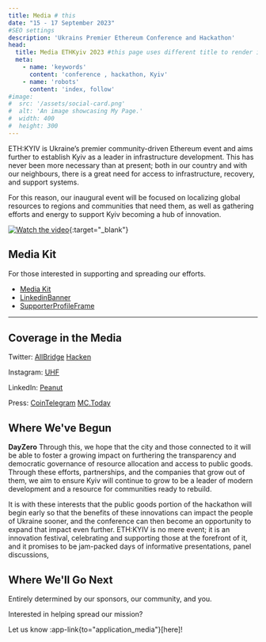 ```yaml
---
title: Media # this
date: "15 - 17 September 2023"
#SEO settings
description: 'Ukrains Premier Ethereum Conference and Hackathon'
head:
  title: Media ETHKyiv 2023 #this page uses different title to render in meta tags/ as page name
  meta:
    - name: 'keywords'
      content: 'conference , hackathon, Kyiv'
    - name: 'robots'
      content: 'index, follow'
#image:
#  src: '/assets/social-card.png'
#  alt: 'An image showcasing My Page.'
#  width: 400
#  height: 300
---
```



ETH:KYIV is Ukraine’s premier community-driven Ethereum event and aims further to establish Kyiv as a leader in infrastructure development. This has never been more necessary than at present; both in our country and with our neighbours, there is a great need for access to infrastructure, recovery, and support systems. 

For this reason, our inaugural event will be focused on localizing global resources to regions and communities that need them, as well as gathering efforts and energy to support Kyiv becoming a hub of innovation.

[![Watch the video](/img/videocover_img.png)](https://www.youtube.com/watch?v=ATAthUup3TA){:target="_blank"}

## Media Kit

For those interested in supporting and spreading our efforts.

-  [Media Kit](https://dayzero.netlify.app/)
-  [LinkedinBanner](https://dayzero.netlify.app/)
-  [SupporterProfileFrame](https://dayzero.netlify.app/)

---

## Coverage in the Media

Twitter: 
[AllBridge](https://twitter.com/allbridge_io/status/1654488206883139586)
[Hacken](https://twitter.com/hackenua/status/1658937520439058432)

Instagram: 
[UHF](https://www.instagram.com/p/CsBudMCN1Zg/)

LinkedIn: 
[Peanut](https://www.linkedin.com/posts/peanut-trade_dayzero-ethkyiv-peanutsponsorsdayzero-activity-7062081608933101570-Uj3Y)

Press:
[CoinTelegram](https://coinstelegram.com/news/blockchain-festival-dayzero/)
[MC.Today](https://mc.today/uk/?p=383880)


## Where We've Begun

**DayZero** Through this, we hope that the city and those connected to it will be able to foster a growing impact on furthering the transparency and democratic governance of resource allocation and access to public goods. Through these efforts, partnerships, and the companies that grow out of them, we aim to ensure Kyiv will continue to grow to be a leader of modern development and a resource for communities ready to rebuild. 

It is with these interests that the public goods portion of the hackathon will begin early so that the benefits of these innovations can impact the people of Ukraine sooner, and the conference can then become an opportunity to expand that impact even further.
ETH:KYIV is no mere event; it is an innovation festival, celebrating and supporting those at the forefront of it, and it promises to be jam-packed days of informative presentations, panel discussions,


## Where We'll Go Next

Entirely determined by our sponsors, our community, and you. 

Interested in helping spread our mission?

Let us know :app-link{to="application_media"}[here]!


